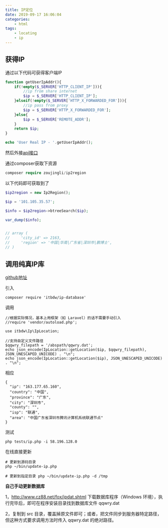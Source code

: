 ```yaml
---
title: IP定位
date: 2019-09-17 16:06:04
categories:
	- html
tags:
	- locating
	- ip
---
```


## 获得IP

通过以下代码可获得客户端IP

```php
function getUserIpAddr(){
    if(!empty($_SERVER['HTTP_CLIENT_IP'])){
        //ip from share internet
        $ip = $_SERVER['HTTP_CLIENT_IP'];
    }elseif(!empty($_SERVER['HTTP_X_FORWARDED_FOR'])){
        //ip pass from proxy
        $ip = $_SERVER['HTTP_X_FORWARDED_FOR'];
    }else{
        $ip = $_SERVER['REMOTE_ADDR'];
    }
    return $ip;
}

echo 'User Real IP - '.getUserIpAddr();

```

然后外接[api接口](https://github.com/zoujingli/ip2region)

通过composer获取下资源

```php
composer require zoujingli/ip2region
```
以下代码即可获取到了

```php
$ip2region = new Ip2Region();

$ip = '101.105.35.57';

$info = $ip2region->btreeSearch($ip);

var_dump($info);


// array (
//     'city_id' => 2163,
//     'region' => '中国|华南|广东省|深圳市|鹏博士',
// )

```

## 调用纯真IP库

[github地址](https://github.com/itbdw/ip-database)

引入
```
composer require 'itbdw/ip-database'
```
调用

```
//根据实际情况，基本上用框架（如 Laravel）的话不需要手动引入
//require 'vendor/autoload.php';

use itbdw\Ip\IpLocation;

//支持自定义文件路径
$qqwry_filepath = '/abspath/qqwry.dat';
echo json_encode(IpLocation::getLocation($ip, $qqwry_filepath), JSON_UNESCAPED_UNICODE) . "\n";
echo json_encode(IpLocation::getLocation($ip), JSON_UNESCAPED_UNICODE) . "\n";
```
相应

```
{
  "ip": "163.177.65.160",
  "country": "中国",
  "province": "广东",
  "city": "深圳市",
  "county": "",
  "isp": "联通",
  "area": "中国广东省深圳市腾讯计算机系统联通节点"
}
```
测试

```
php tests/ip.php -i 58.196.128.0 

```
在线直接更新

```
# 更新到源码目录 
php ~/bin/update-ip.php

# 更新到指定目录 php ~/bin/update-ip.php -d /tmp
```

<b>自己手动更新数据库</b>

1，http://www.cz88.net/fox/ipdat.shtml 下载数据库程序（Windows 环境），执行完毕后，即可在程序安装目录找到数据库文件 qqwry.dat

2，复制到 src 目录，覆盖掉原文件即可；或者，把文件同步到服务器特定路径，但这种方式要求调用方法时传入 qqwry.dat 的绝对路径。

